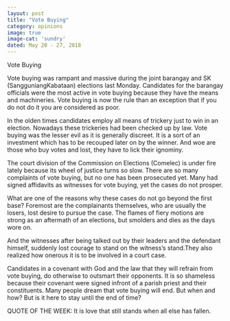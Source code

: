 ```yaml
---
layout: post
title: "Vote Buying"
category: opinions
image: true
image-cat: 'sundry'
dated: May 20 - 27, 2018
---
```


Vote Buying

Vote buying was rampant and massive during the joint barangay and SK (SangguniangKabataan) elections last Monday. Candidates for the barangay officials were the most active in vote buying because they have the means and machineries. Vote buying is now the rule than an exception that if you do not do it you are considered as poor.

In the olden times candidates employ all means of trickery just to win in an election. Nowadays these trickeries had been checked up by law. Vote buying was the lesser evil as it is generally discreet. It is a sort of an investment which has to be recouped later on by the winner. And woe are those who buy votes and lost, they have to lick their ignominy.

The court division of the Commission on Elections (Comelec) is under fire lately because its wheel of justice turns so slow. There are so many complaints of vote buying, but no one has been prosecuted yet. Many had signed affidavits as witnesses for vote buying, yet the cases do not prosper.

What are one of the reasons why these cases do not go beyond the first base? Foremost are the complainants themselves, who are usually the losers, lost desire to pursue the case. The flames of fiery motions are strong as an aftermath of an elections, but smolders and dies as the days wore on.

And the witnesses after being talked out by their leaders and the defendant himself, suddenly lost courage to stand on the witness’s stand.They also realized how onerous it is to be involved in a court case.

Candidates in a covenant with God and the law that they will refrain from vote buying, do otherwise to outsmart their opponents. It is so shameless because their covenant were signed infront of a parish priest and their constituents. Many people dream that vote buying will end. But when and how? But is it here to stay until the end of time?

QUOTE OF THE WEEK: It is love that still stands when all else has fallen.

